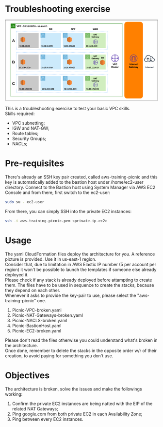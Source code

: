 # Troubleshooting exercise

![Architecture](https://github.com/silverMatt92/aws-training/raw/master/VPC/tshoot-exercise/tshoot-exercise.png)

This is a troubleshooting exercise to test your basic VPC skills.  
Skills required:  
- VPC subnetting;  
- IGW and NAT-GW;  
- Route tables;  
- Security Groups;  
- NACLs;  
  
# Pre-requisites
There's already an SSH key pair created, called aws-training-picnic and this key is automatically 
added to the bastion host under /home/ec2-user directory.
Connect to the Bastion host using System Manager via AWS EC2 Console and from there, first switch to the ec2-user:
```bash
sudo su - ec2-user
```
From there, you can simply SSH into the private EC2 instances:
```bash
ssh -i aws-training-picnic.pem <private-ip-ec2>
```

# Usage
The yaml CloudFormation files deploy the architecture for you. A reference picture is provided. Use it in us-east-1 region.  
Consider that, due to limitation in AWS Elastic IP number (5 per account per region) it won't be possible to launch the templates 
if someone else already deployed it.  
Please check if any stack is already deployed before attampting to create them. 
The files have to be used in sequence to create the stacks, because they depend on each other.  
Whenever it asks to provide the key-pair to use, please select the "aws-training-picnic" one.    
1. Picnic-VPC-broken.yaml
2. Picnic-NAT-Gateways-broken.yaml  
3. Picnic-NACLS-broken.yaml
4. Picnic-BastionHost.yaml  
5. Picnic-EC2-broken.yaml  

Please don't read the files otherwise you could understand what's broken in the architecture.  
Once done, remember to delete the stacks in the opposite order w/r of their creation, to avoid paying for something you don't use.

# Objectives
The architecture is broken, solve the issues and make the followings working:  
1. Confirm the private EC2 instances are being natted with the EIP of the related NAT Gateways;  
2. Ping google.com from both private EC2 in each Availability Zone;  
3. Ping between every EC2 instances.
